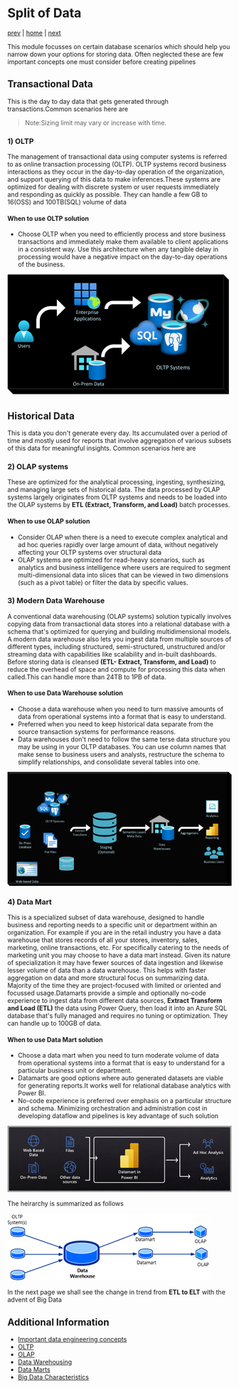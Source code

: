 # Split of Data

[prev](./typeofdata.md) | [home](./introduction.md)  | [next](./splitofdata2.md)

This module focusses on certain database scenarios which should help you narrow down your options for storing data. Often neglected these are few important concepts one must consider before creating pipelines

## Transactional Data

This is the day to day data that gets generated through transactions.Common scenarios here are
> Note:Sizing limit may vary or increase with time.

### 1) OLTP

The management of transactional data using computer systems is referred to as online transaction processing (OLTP). OLTP systems record business interactions as they occur in the day-to-day operation of the organization, and support querying of this data to make inferences.These systems are optimized for dealing with discrete system or user requests immediately and responding as quickly as possible. They can handle a few GB to 16(OSS) and 100TB(SQL) volume of data </br>

#### When to use OLTP solution

* Choose OLTP when you need to efficiently process and store business transactions and immediately make them available to client applications in a consistent way. Use this architecture when any tangible delay in processing would have a negative impact on the day-to-day operations of the business.

![OLTP](/images/OLTP.png)

## Historical Data

This is data you don't generate every day. Its accumulated over a period of time and mostly used for reports that involve aggregation of various subsets of this data for meaningful insights. Common scenarios here are

### 2) OLAP systems

These are optimized for the analytical processing, ingesting, synthesizing, and managing large sets of historical data. The data processed by OLAP systems largely originates from OLTP systems and needs to be loaded into the OLAP systems by **ETL (Extract, Transform, and Load)** batch processes.</br>

#### When to use OLAP solution

* Consider OLAP when there is a need to execute complex analytical and ad hoc queries rapidly over large amount of data, without negatively affecting your OLTP systems over structural data
* OLAP systems are optimized for read-heavy scenarios, such as analytics and business intelligence where users are required to segment multi-dimensional data into slices that can be viewed in two dimensions (such as a pivot table) or filter the data by specific values.

### 3) Modern Data Warehouse

A conventional data warehousing (OLAP systems) solution typically involves copying data from transactional data stores into a relational database with a schema that's optimized for querying and building multidimensional models. A modern data warehouse also lets you ingest data from multiple sources of different types, including structured, semi-structured, unstructured and/or streaming data with capabilities like scalability and in-built dashboards. Before storing data is cleansed **(ETL- Extract, Transform, and Load)** to reduce the overhead of space and compute for processing this data when called.This can handle more than 24TB to 1PB of data.

#### When to use Data Warehouse solution

* Choose a data warehouse when you need to turn massive amounts of data from operational systems into a format that is easy to understand. 
* Preferred when you need to keep historical data separate from the source transaction systems for performance reasons.
* Data warehouses don't need to follow the same terse data structure you may be using in your OLTP databases. You can use column names that make sense to business users and analysts, restructure the schema to simplify relationships, and consolidate several tables into one.

![Data Warehouse](/images/DataWarehouse.png)

### 4) Data Mart

This is a specialized subset of data warehouse, designed to handle business and reporting needs to a specific unit or department within an organization. For example if you are in the retail industry you have a data warehouse that stores records of all your stores, inventory, sales, marketing, online transactions, etc. For specifically catering to the needs of marketing unit you may choose to have a data mart instead. Given its nature of specialization it may have fewer sources of data ingestion and likewise lesser volume of data than a data warehouse. This helps with faster aggregation on data and more structural focus on summarizing data. Majority of the time they are project-focused with limited or oriented and focussed usage.Datamarts provide a simple and optionally no-code experience to ingest data from different data sources, **Extract Transform and Load (ETL)** the data using Power Query, then load it into an Azure SQL database that's fully managed and requires no tuning or optimization. They can handle up to 100GB of data. 

#### When to use Data Mart solution

* Choose a data mart when you need to turn moderate volume of data from operational systems into a format that is easy to understand for a particular business unit or department.
* Datamarts are good options where auto generated datasets are viable for generating reports.It works well for relational database analytics with Power BI.
* No-code experience is preferred over emphasis on a particular structure and schema. Minimizing orchestration and administration cost in developing dataflow and pipelines is key advantage of such solution

![Data Mart](/images/DataMarts.png)

The heirarchy is summarized as follows

![Data Hierarchy](/images/DataHeirarchyOLTPtoOLAP.png)

In the next page we shall see the change in trend from **ETL to ELT** with the advent of Big Data

## Additional Information

* [Important data engineering concepts](https://learn.microsoft.com/training/modules/introduction-to-data-engineering-azure/4-common-patterns-azure-data-engineering)
* [OLTP](https://learn.microsoft.com/azure/architecture/data-guide/relational-data/online-transaction-processing)
* [OLAP](https://learn.microsoft.com/azure/architecture/data-guide/relational-data/online-analytical-processing)
* [Data Warehousing](https://learn.microsoft.com/azure/architecture/data-guide/relational-data/data-warehousing)
* [Data Marts](https://learn.microsoft.com/power-bi/transform-model/datamarts/datamarts-overview)
* [Big Data Characteristics](https://www.teradata.com/Glossary/What-are-the-5-V-s-of-Big-Data#:~:text=Big%20data%20is%20a%20collection,variety%2C%20velocity%2C%20and%20veracity) 

